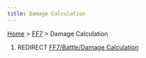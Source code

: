 ```yaml
---
title: Damage Calculation
---
```


[Home](/ff7-flat-wiki/Main%20Page.md) > [FF7](/ff7-flat-wiki/FF7.md) > Damage Calculation

1.  REDIRECT [FF7/Battle/Damage Calculation][]

  [FF7/Battle/Damage Calculation]: /ff7-flat-wiki/FF7/Battle/Damage%20Calculation.md
    "wikilink"
